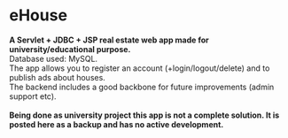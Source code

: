 # eHouse

<b>A Servlet + JDBC + JSP real estate web app made for university/educational purpose.</b><br>
Database used: MySQL.<br>
The app allows you to register an account (+login/logout/delete) and to publish ads about houses.<br>
The backend includes a good backbone for future improvements (admin support etc).<br><br>
<b>Being done as university project this app is not a complete solution. It is posted here as a backup and has no active development.</b>
